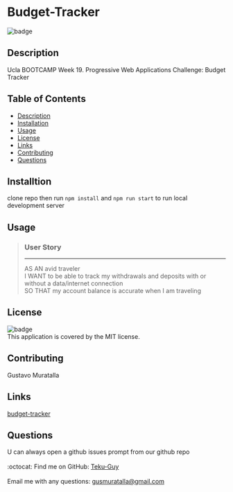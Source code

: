 # Budget-Tracker
![badge](https://img.shields.io/badge/license-MIT-brightgreen)<br />

## Description
Ucla BOOTCAMP Week 19. Progressive Web Applications Challenge: Budget Tracker

## Table of Contents
  - [Description](#description)
  - [Installation](#installation)
  - [Usage](#usage)
  - [License](#license)
  - [Links](#links)
  - [Contributing](#contributing)
  - [Questions](#questions)

## Installtion
clone repo then run `npm install` and `npm run start` to run local development server

## Usage
> ### User Story <br>
> <hr>
> AS AN avid traveler <br>
> I WANT to be able to track my withdrawals and deposits with or without a data/internet connection <br>
> SO THAT my account balance is accurate when I am traveling <br>

## License
![badge](https://img.shields.io/badge/license-MIT-brightgreen)
<br />
This application is covered by the MIT license. 

## Contributing
Gustavo Muratalla

## Links
[budget-tracker](https://budget-tracker-ag.herokuapp.com/)

## Questions
U can always open a github issues prompt from our github repo<br />
<br />
:octocat: Find me on GitHub: [Teku-Guy](https://github.com/Teku-Guy)<br />
<br />
Email me with any questions: [gusmuratalla@gmail.com](mailto:gusmuratalla@gmail.com)<br />

